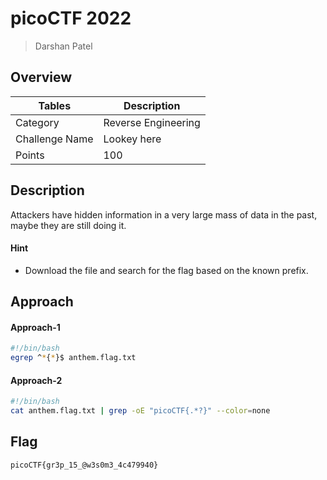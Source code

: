 # picoCTF 2022

> Darshan Patel

## Overview

| Tables | Description |
| ------ | ----------- |
| Category | Reverse Engineering |
| Challenge Name | Lookey here |
| Points | 100 |

## Description

Attackers have hidden information in a very large mass of data in the past, maybe they are still doing it.

#### Hint

- Download the file and search for the flag based on the known prefix.

## Approach
#### Approach-1
```bash
#!/bin/bash
egrep ^*{*}$ anthem.flag.txt
```
#### Approach-2
```bash
#!/bin/bash
cat anthem.flag.txt | grep -oE "picoCTF{.*?}" --color=none
```

## Flag

```
picoCTF{gr3p_15_@w3s0m3_4c479940}
```
